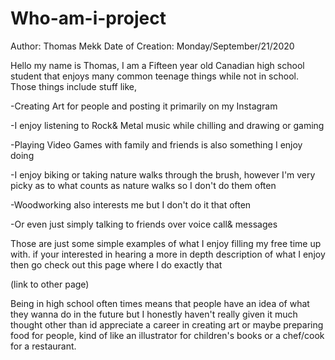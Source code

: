 # Who-am-i-project

Author: Thomas Mekk       Date of Creation: Monday/September/21/2020

Hello my name is Thomas,
I am a Fifteen year old Canadian high school student that enjoys many common
teenage things while not in school. Those things include stuff like,

  -Creating Art for people and posting it primarily on my Instagram

  -I enjoy listening to Rock& Metal music while chilling and drawing or gaming

  -Playing Video Games with family and friends is also something I enjoy doing

  -I enjoy biking or taking nature walks through the brush, however I'm very
   picky as to what counts as nature walks so I don't do them often

  -Woodworking also interests me but I don't do it that often

  -Or even just simply talking to friends over voice call& messages

Those are just some simple examples of what I enjoy filling my free time up
with. if your interested in hearing a more in depth description of what I enjoy
then go check out this page where I do exactly that

(link to other page)

Being in high school often times means that people have an idea of what they
wanna do in the future but I honestly haven't really given it much thought
other than id appreciate a career in creating art or maybe preparing food for people,
kind of like an illustrator for children's books or a chef/cook for a restaurant.
